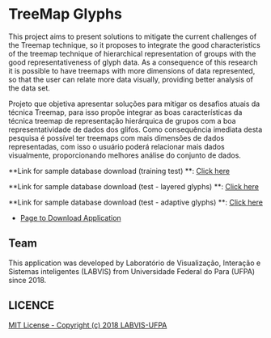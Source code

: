 # TreeMap Glyphs
This project aims to present solutions to mitigate the current challenges of the Treemap technique, so it proposes to integrate the good characteristics of the treemap technique of hierarchical representation of groups with the good representativeness of glyph data. As a consequence of this research it is possible to have treemaps with more dimensions of data represented, so that the user can relate more data visually, providing better analysis of the data set.

Projeto que objetiva apresentar soluções para mitigar os desafios atuais da técnica Treemap, para isso propõe integrar as boas características da técnica treemap de representação hierárquica de grupos com a boa representatividade de dados dos glifos. Como consequência imediata desta pesquisa é possível ter treemaps com mais dimensões de dados representadas, com isso o usuário poderá relacionar mais dados visualmente, proporcionando melhores análise do conjunto de dados.

**Link for sample database download (training test) **: [Click here](https://github.com/LABVIS-UFPA/TreemapGlyphs/blob/TreemapGlyphs_log/TreemapGlyph/database/treemap_glyphs_base_carro_outliers_bianchi.txt)

**Link for sample database download (test - layered glyphs) **: [Click here](https://github.com/LABVIS-UFPA/TreemapGlyphs/blob/TreemapGlyphs_log/TreemapGlyph/database/treemap_glyphs_base_CHUVAS_eng_datagen.tsv)

**Link for sample database download (test - adaptive glyphs) **: [Click here](https://github.com/LABVIS-UFPA/TreemapGlyphs/blob/varVisualPosicao/TreemapGlyph/database/treemap_glyphs_base_CLIMA_1000_datagen.tsv)

* [Page to Download Application](http://labvis.ufpa.br/treemapglyphs)

## Team

This application was developed by Laboratório de Visualização, Interação e Sistemas inteligentes (LABVIS) from Universidade Federal do Para (UFPA) since 2018.

## LICENCE
[MIT License - Copyright (c) 2018 LABVIS-UFPA](https://github.com/LABVIS-UFPA/TreemapGlyphs/blob/master/LICENSE)
